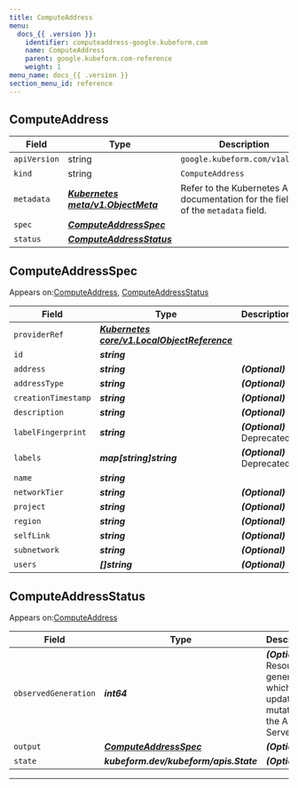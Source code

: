 ```yaml
---
title: ComputeAddress
menu:
  docs_{{ .version }}:
    identifier: computeaddress-google.kubeform.com
    name: ComputeAddress
    parent: google.kubeform.com-reference
    weight: 1
menu_name: docs_{{ .version }}
section_menu_id: reference
---
```


## ComputeAddress
| Field | Type | Description |
| ------ | ----- | ----------- |
| `apiVersion` | string | `google.kubeform.com/v1alpha1` |
|    `kind` | string | `ComputeAddress` |
| `metadata` | ***[Kubernetes meta/v1.ObjectMeta](https://kubernetes.io/docs/reference/generated/kubernetes-api/v1.13/#objectmeta-v1-meta)***|Refer to the Kubernetes API documentation for the fields of the `metadata` field.|
| `spec` | ***[ComputeAddressSpec](#computeaddressspec)***||
| `status` | ***[ComputeAddressStatus](#computeaddressstatus)***||
## ComputeAddressSpec

Appears on:[ComputeAddress](#computeaddress), [ComputeAddressStatus](#computeaddressstatus)

| Field | Type | Description |
| ------ | ----- | ----------- |
| `providerRef` | ***[Kubernetes core/v1.LocalObjectReference](https://kubernetes.io/docs/reference/generated/kubernetes-api/v1.13/#localobjectreference-v1-core)***||
| `id` | ***string***||
| `address` | ***string***| ***(Optional)*** |
| `addressType` | ***string***| ***(Optional)*** |
| `creationTimestamp` | ***string***| ***(Optional)*** |
| `description` | ***string***| ***(Optional)*** |
| `labelFingerprint` | ***string***| ***(Optional)*** Deprecated|
| `labels` | ***map[string]string***| ***(Optional)*** Deprecated|
| `name` | ***string***||
| `networkTier` | ***string***| ***(Optional)*** |
| `project` | ***string***| ***(Optional)*** |
| `region` | ***string***| ***(Optional)*** |
| `selfLink` | ***string***| ***(Optional)*** |
| `subnetwork` | ***string***| ***(Optional)*** |
| `users` | ***[]string***| ***(Optional)*** |
## ComputeAddressStatus

Appears on:[ComputeAddress](#computeaddress)

| Field | Type | Description |
| ------ | ----- | ----------- |
| `observedGeneration` | ***int64***| ***(Optional)*** Resource generation, which is updated on mutation by the API Server.|
| `output` | ***[ComputeAddressSpec](#computeaddressspec)***| ***(Optional)*** |
| `state` | ***kubeform.dev/kubeform/apis.State***| ***(Optional)*** |
---
